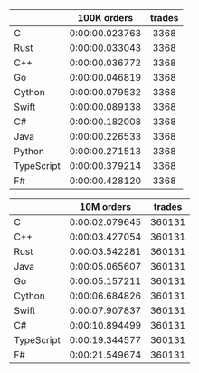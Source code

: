 ||100K orders|trades|
-|:-:|:-:|
|C|0:00:00.023763|3368|
|Rust|0:00:00.033043|3368|
|C++|0:00:00.036772|3368|
|Go|0:00:00.046819|3368|
|Cython|0:00:00.079532|3368|
|Swift|0:00:00.089138|3368|
|C#|0:00:00.182008|3368|
|Java|0:00:00.226533|3368|
|Python|0:00:00.271513|3368|
|TypeScript|0:00:00.379214|3368|
|F#|0:00:00.428120|3368|


||10M orders|trades|
-|:-:|:-:|
|C|0:00:02.079645|360131|
|C++|0:00:03.427054|360131|
|Rust|0:00:03.542281|360131|
|Java|0:00:05.065607|360131|
|Go|0:00:05.157211|360131|
|Cython|0:00:06.684826|360131|
|Swift|0:00:07.907837|360131|
|C#|0:00:10.894499|360131|
|TypeScript|0:00:19.344577|360131|
|F#|0:00:21.549674|360131|


